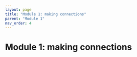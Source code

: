 ```yaml
---
layout: page
title: "Module 1: making connections"
parent: "Module 1"
nav_order: 4
---
```


# Module 1: making connections

